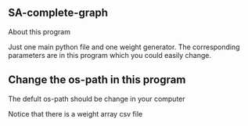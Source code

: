 ## SA-complete-graph
About this program

Just one main python file and one weight generator. The corresponding parameters are in this program which you could easily change.

## Change the os-path in this program
The defult os-path should be change in your computer

Notice that there is a weight array csv file
